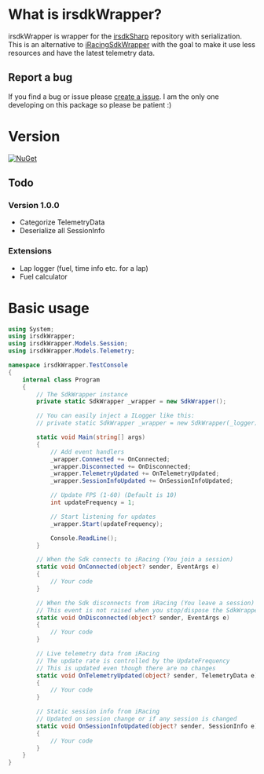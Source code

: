 # What is irsdkWrapper?
irsdkWrapper is wrapper for the [irsdkSharp](https://github.com/SlevinthHeaven/irsdkSharp) repository with serialization.
This is an alternative to [iRacingSdkWrapper](https://github.com/NickThissen/iRacingSdkWrapper) with the goal to make it use less resources and have the latest telemetry data.

## Report a bug
If you find a bug or issue please [create a issue](https://github.com/simo026q/irsdkWrapper/issues/new). I am the only one developing on this package so please be patient :)

# Version
[![NuGet](https://img.shields.io/nuget/vpre/irsdkWrapper?style=flat-square)](https://www.nuget.org/packages/irsdkWrapper/)

## Todo
### Version 1.0.0
- Categorize TelemetryData
- Deserialize all SessionInfo

### Extensions
- Lap logger (fuel, time info etc. for a lap)
- Fuel calculator

# Basic usage
```csharp
using System;
using irsdkWrapper;
using irsdkWrapper.Models.Session;
using irsdkWrapper.Models.Telemetry;

namespace irsdkWrapper.TestConsole
{
    internal class Program
    {
        // The SdkWrapper instance
        private static SdkWrapper _wrapper = new SdkWrapper();

        // You can easily inject a ILogger like this:
        // private static SdkWrapper _wrapper = new SdkWrapper(_logger);

        static void Main(string[] args)
        {
            // Add event handlers
            _wrapper.Connected += OnConnected;
            _wrapper.Disconnected += OnDisconnected;
            _wrapper.TelemetryUpdated += OnTelemetryUpdated;
            _wrapper.SessionInfoUpdated += OnSessionInfoUpdated;

            // Update FPS (1-60) (Default is 10)
            int updateFrequency = 1;

            // Start listening for updates
            _wrapper.Start(updateFrequency);

            Console.ReadLine();
        }

        // When the Sdk connects to iRacing (You join a session)
        static void OnConnected(object? sender, EventArgs e)
        {
            // Your code
        }

        // When the Sdk disconnects from iRacing (You leave a session)
        // This event is not raised when you stop/dispose the SdkWrapper
        static void OnDisconnected(object? sender, EventArgs e)
        {
            // Your code
        }

        // Live telemetry data from iRacing
        // The update rate is controlled by the UpdateFrequency
        // This is updated even though there are no changes
        static void OnTelemetryUpdated(object? sender, TelemetryData e)
        {
            // Your code
        }

        // Static session info from iRacing
        // Updated on session change or if any session is changed
        static void OnSessionInfoUpdated(object? sender, SessionInfo e)
        {
            // Your code
        }
    }
}
```